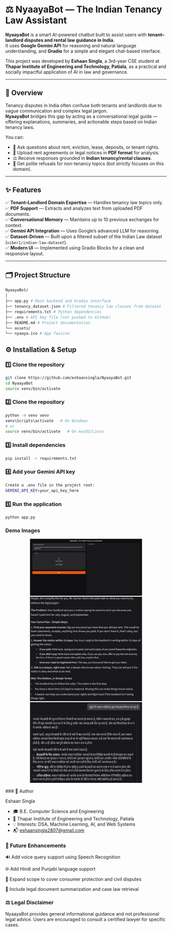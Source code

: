 # ⚖️ NyaayaBot — The Indian Tenancy Law Assistant

**NyaayaBot** is a smart AI-powered chatbot built to assist users with **tenant–landlord disputes and rental law guidance in India**.  
It uses **Google Gemini API** for reasoning and natural language understanding, and **Gradio** for a simple and elegant chat-based interface.  

This project was developed by **Eshaan Singla**, a 3rd-year CSE student at **Thapar Institute of Engineering and Technology, Patiala**, as a practical and socially impactful application of AI in law and governance.

---

## 🧠 Overview

Tenancy disputes in India often confuse both tenants and landlords due to vague communication and complex legal jargon.  
**NyaayaBot** bridges this gap by acting as a conversational legal guide — offering explanations, summaries, and actionable steps based on Indian tenancy laws.

You can:
- 💬 Ask questions about rent, eviction, lease, deposits, or tenant rights.
- 📄 Upload rent agreements or legal notices in **PDF format** for analysis.
- ⚖️ Receive responses grounded in **Indian tenancy/rental clauses**.
- 🚫 Get polite refusals for non-tenancy topics (bot strictly focuses on this domain).

---

## ✨ Features

✅ **Tenant–Landlord Domain Expertise** — Handles tenancy law topics only.  
✅ **PDF Support** — Extracts and analyzes text from uploaded PDF documents.  
✅ **Conversational Memory** — Maintains up to 10 previous exchanges for context.  
✅ **Gemini API Integration** — Uses Google’s advanced LLM for reasoning.  
✅ **Dataset-Driven** — Built upon a filtered subset of the Indian Law dataset (`viber1/indian-law-dataset`).  
✅ **Modern UI** — Implemented using Gradio Blocks for a clean and responsive layout.  

---

## 🗂️ Project Structure
``` bash
NyaayaBot/
│
├── app.py # Main backend and Gradio interface
├── tenancy_dataset.json # Filtered tenancy law clauses from dataset
├── requirements.txt # Python dependencies
├── .env # API key file (not pushed to GitHub)
├── README.md # Project documentation
└── assets/
└── nyaaya.ico # App favicon
```

## ⚙️ Installation & Setup

### 1️⃣ Clone the repository
```bash
git clone https://github.com/eshaansingla/NyaayaBot.git
cd NyaayaBot
source venv/bin/activate
```

### 2️⃣ Clone the repository
``` bash
python -m venv venv
venv\Scripts\activate   # On Windows
# or
source venv/bin/activate   # On macOS/Linux
```
### 3️⃣ Install dependencies
``` bash
pip install -r requirements.txt
```
### 4️⃣ Add your Gemini API key
``` bash
Create a .env file in the project root:
GEMINI_API_KEY=your_api_key_here
```
### 5️⃣ Run the application
``` bash
python app.py
```
### Demo Images

<p align="center"> <img src="demo1.png" width="350"> <img src="demo2.png" width="350"> <img src="demo3.png" width="350"> </p>
### 👤 Author

Eshaan Singla
- 🎓 B.E. Computer Science and Engineering
- 🏫 Thapar Institute of Engineering and Technology, Patiala
- 💡 Interests: DSA, Machine Learning, AI, and Web Systems
- 📬 eshaansingla2807@gmail.com

### 🚀 Future Enhancements

🔊 Add voice query support using Speech Recognition

🌐 Add Hindi and Punjabi language support

📘 Expand scope to cover consumer protection and civil disputes

🧾 Include legal document summarization and case law retrieval

### ⚖️ Legal Disclaimer

NyaayaBot provides general informational guidance and not professional legal advice.
Users are encouraged to consult a certified lawyer for specific cases.
